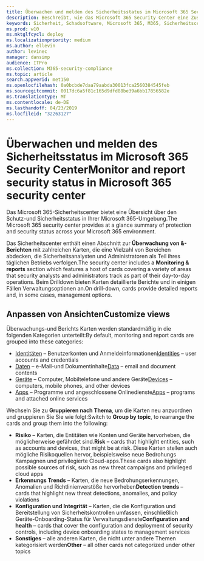 ```yaml
---
title: Überwachen und melden des Sicherheitsstatus im Microsoft 365 Security Center
description: Beschreibt, wie das Microsoft 365 Security Center eine Zusammenfassung des Schutzes und des Sicherheitsstatus bietet.
keywords: Sicherheit, Schadsoftware, Microsoft 365, M365, Sicherheitscenter, Überwachung, Bericht, Status
ms.prod: w10
ms.mktglfcycl: deploy
ms.localizationpriority: medium
ms.author: ellevin
author: levinec
manager: dansimp
audience: ITPro
ms.collection: M365-security-compliance
ms.topic: article
search.appverid: met150
ms.openlocfilehash: 0a0bcbde7daa79aabda30013fca2560384545feb
ms.sourcegitcommit: 0017dc6a5f81c165d9dfd88be39a6bb17856582e
ms.translationtype: MT
ms.contentlocale: de-DE
ms.lasthandoff: 04/23/2019
ms.locfileid: "32263127"
---
```

# <a name="monitor-and-report-security-status-in-microsoft-365-security-center"></a><span data-ttu-id="176b9-104">Überwachen und melden des Sicherheitsstatus im Microsoft 365 Security Center</span><span class="sxs-lookup"><span data-stu-id="176b9-104">Monitor and report security status in Microsoft 365 security center</span></span>

<span data-ttu-id="176b9-105">Das Microsoft 365-Sicherheitscenter bietet eine Übersicht über den Schutz-und Sicherheitsstatus in Ihrer Microsoft 365-Umgebung.</span><span class="sxs-lookup"><span data-stu-id="176b9-105">The Microsoft 365 security center provides at a glance summary of protection and security status across your Microsoft 365 environment.</span></span>

<span data-ttu-id="176b9-106">Das Sicherheitscenter enthält einen Abschnitt zur **Überwachung von &-Berichten** mit zahlreichen Karten, die eine Vielzahl von Bereichen abdecken, die Sicherheitsanalysten und Administratoren als Teil ihres täglichen Betriebs verfolgen.</span><span class="sxs-lookup"><span data-stu-id="176b9-106">The security center includes a **Monitoring & reports** section which features a host of cards covering a variety of areas that security analysts and administrators track as part of their day-to-day operations.</span></span> <span data-ttu-id="176b9-107">Beim Drilldown bieten Karten detaillierte Berichte und in einigen Fällen Verwaltungsoptionen an.</span><span class="sxs-lookup"><span data-stu-id="176b9-107">On drill-down, cards provide detailed reports and, in some cases, management options.</span></span>

## <a name="customize-views"></a><span data-ttu-id="176b9-108">Anpassen von Ansichten</span><span class="sxs-lookup"><span data-stu-id="176b9-108">Customize views</span></span>

<span data-ttu-id="176b9-109">Überwachungs-und Berichts Karten werden standardmäßig in die folgenden Kategorien unterteilt:</span><span class="sxs-lookup"><span data-stu-id="176b9-109">By default, monitoring and report cards are grouped into these categories:</span></span>
  
* <span data-ttu-id="176b9-110">[Identitäten](monitor-and-report-identities.md) – Benutzerkonten und Anmeldeinformationen</span><span class="sxs-lookup"><span data-stu-id="176b9-110">[Identities](monitor-and-report-identities.md) – user accounts and credentials</span></span>
* <span data-ttu-id="176b9-111">[Daten](monitor-data.md) – e-Mail-und Dokumentinhalte</span><span class="sxs-lookup"><span data-stu-id="176b9-111">[Data](monitor-data.md) – email and document contents</span></span>
* <span data-ttu-id="176b9-112">[Geräte](monitor-devices.md) – Computer, Mobiltelefone und andere Geräte</span><span class="sxs-lookup"><span data-stu-id="176b9-112">[Devices](monitor-devices.md) – computers, mobile phones, and other devices</span></span>
* <span data-ttu-id="176b9-113">[Apps](monitor-apps.md) – Programme und angeschlossene Onlinedienste</span><span class="sxs-lookup"><span data-stu-id="176b9-113">[Apps](monitor-apps.md) – programs and attached online services</span></span>

<span data-ttu-id="176b9-114">Wechseln Sie zu **Gruppieren nach Thema**, um die Karten neu anzuordnen und gruppieren Sie Sie wie folgt:</span><span class="sxs-lookup"><span data-stu-id="176b9-114">Switch to **Group by topic**, to rearrange the cards and group them into the following:</span></span>

* <span data-ttu-id="176b9-115">**Risiko** – Karten, die Entitäten wie Konten und Geräte hervorheben, die möglicherweise gefährdet sind.</span><span class="sxs-lookup"><span data-stu-id="176b9-115">**Risk** – cards that highlight entities, such as accounts and devices, that might be at risk.</span></span> <span data-ttu-id="176b9-116">Diese Karten stellen auch mögliche Risikoquellen hervor, beispielsweise neue Bedrohungs Kampagnen und privilegierte Cloud-apps.</span><span class="sxs-lookup"><span data-stu-id="176b9-116">These cards also highlight possible sources of risk, such as new threat campaigns and privileged cloud apps</span></span>  
* <span data-ttu-id="176b9-117">**Erkennungs Trends** – Karten, die neue Bedrohungserkennungen, Anomalien und Richtlinienverstöße hervorheben</span><span class="sxs-lookup"><span data-stu-id="176b9-117">**Detection trends** – cards that highlight new threat detections, anomalies, and policy violations</span></span>
* <span data-ttu-id="176b9-118">**Konfiguration und Integrität** – Karten, die die Konfiguration und Bereitstellung von Sicherheitskontrollen umfassen, einschließlich Geräte-Onboarding-Status für Verwaltungsdienste</span><span class="sxs-lookup"><span data-stu-id="176b9-118">**Configuration and health** – cards that cover the configuration and deployment of security controls, including device onboarding states to management services</span></span>
* <span data-ttu-id="176b9-119">**Sonstiges** – alle anderen Karten, die nicht unter andere Themen kategorisiert werden</span><span class="sxs-lookup"><span data-stu-id="176b9-119">**Other** – all other cards not categorized under other topics</span></span>
